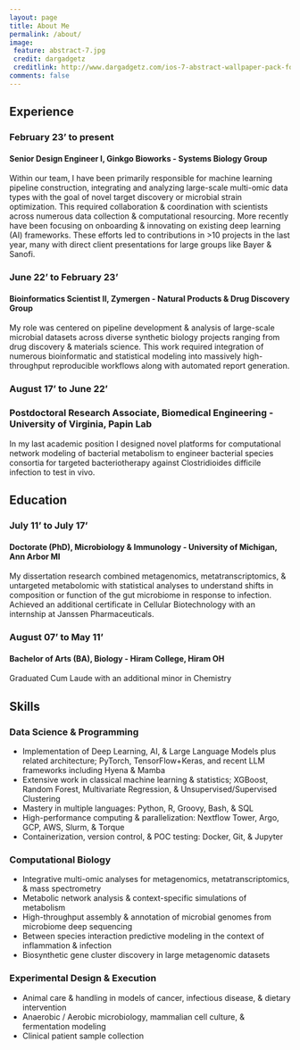 ```yaml
---
layout: page
title: About Me
permalink: /about/
image:
 feature: abstract-7.jpg
 credit: dargadgetz
 creditlink: http://www.dargadgetz.com/ios-7-abstract-wallpaper-pack-for-iphone-5-and-ipod-touch-retina/
comments: false
---
```


## Experience
### February 23’ to present
#### Senior Design Engineer I, Ginkgo Bioworks  -  Systems Biology Group
Within our team, I have been primarily responsible for machine learning pipeline construction, integrating and analyzing large-scale multi-omic data types with the goal of novel target discovery or microbial strain optimization. This required collaboration & coordination with scientists across numerous data collection & computational resourcing. More recently have been focusing on onboarding & innovating on existing deep learning (AI) frameworks. These efforts led to contributions in >10 projects in the last year, many with direct client presentations for large groups like Bayer & Sanofi.

### June 22’ to February 23’
#### Bioinformatics Scientist II, Zymergen  -   Natural Products & Drug Discovery Group
My role was centered on pipeline development & analysis of large-scale microbial datasets across diverse synthetic biology projects ranging from drug discovery & materials science. This work required integration of numerous bioinformatic and statistical modeling into massively high-throughput reproducible workflows along with automated report generation.

### August 17’ to June 22’
### Postdoctoral Research Associate, Biomedical Engineering  -  University of Virginia, Papin Lab
In my last academic position I designed novel platforms for computational network modeling of bacterial metabolism to engineer bacterial species consortia for targeted bacteriotherapy against Clostridioides difficile infection to test in vivo.

## Education
### July 11’ to July 17’
#### Doctorate (PhD), Microbiology & Immunology  -  University of Michigan, Ann Arbor MI
My dissertation research combined metagenomics, metatranscriptomics, & untargeted metabolomic with statistical analyses to understand shifts in composition or function of the gut microbiome in response to infection. Achieved an additional certificate in Cellular Biotechnology with an internship at Janssen Pharmaceuticals.

### August 07’ to May 11’
#### Bachelor of Arts (BA), Biology  -  Hiram College, Hiram OH
Graduated Cum Laude with an additional minor in Chemistry


## Skills
### Data Science & Programming
- Implementation of Deep Learning, AI, & Large Language Models plus related architecture; PyTorch, TensorFlow+Keras, and recent LLM frameworks including Hyena & Mamba
- Extensive work in classical machine learning & statistics; XGBoost, Random Forest, Multivariate Regression, & Unsupervised/Supervised Clustering
- Mastery in multiple languages: Python, R, Groovy, Bash, & SQL
- High-performance computing & parallelization: Nextflow Tower, Argo, GCP, AWS, Slurm, & Torque
- Containerization, version control, & POC testing: Docker, Git, & Jupyter
 
### Computational Biology
- Integrative multi-omic analyses for metagenomics, metatranscriptomics, & mass spectrometry
- Metabolic network analysis & context-specific simulations of metabolism
- High-throughput assembly & annotation of microbial genomes from microbiome deep sequencing
- Between species interaction predictive modeling in the context of inflammation & infection
- Biosynthetic gene cluster discovery in large metagenomic datasets
 
### Experimental Design & Execution
- Animal care & handling in models of cancer, infectious disease, & dietary intervention
- Anaerobic / Aerobic microbiology, mammalian cell culture, & fermentation modeling
- Clinical patient sample collection
